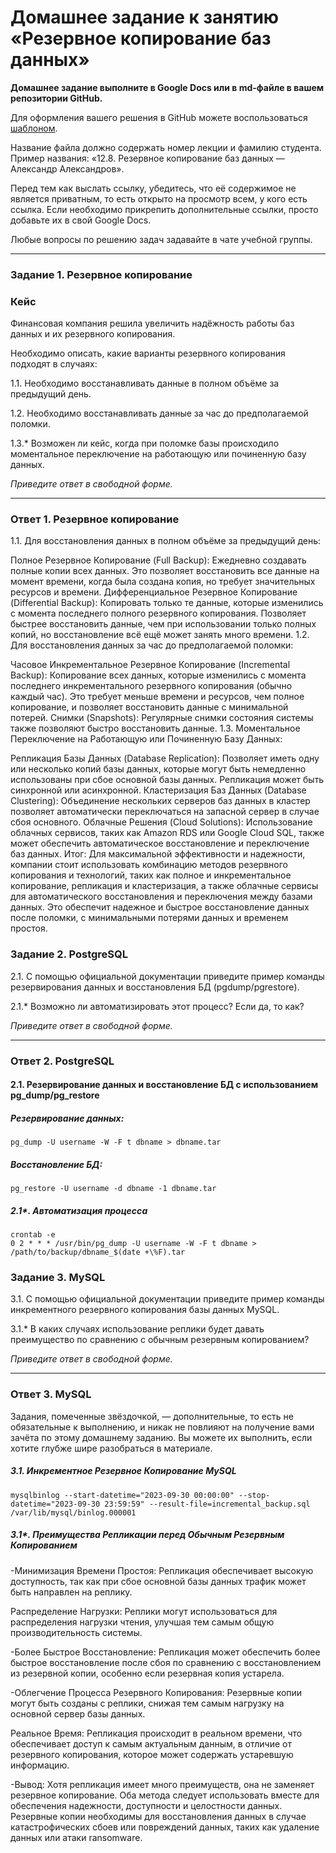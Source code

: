 # Домашнее задание к занятию «Резервное копирование баз данных»

**Домашнее задание выполните в Google Docs или в md-файле в вашем репозитории GitHub.** 

Для оформления вашего решения в GitHub можете воспользоваться [шаблоном](https://github.com/netology-code/sys-pattern-homework).

Название файла должно содержать номер лекции и фамилию студента. Пример названия: «12.8. Резервное копирование баз данных — Александр Александров».

Перед тем как выслать ссылку, убедитесь, что её содержимое не является приватным, то есть открыто на просмотр всем, у кого есть ссылка. Если необходимо прикрепить дополнительные ссылки, просто добавьте их в свой Google Docs.

Любые вопросы по решению задач задавайте в чате учебной группы.

---

### Задание 1. Резервное копирование

### Кейс
Финансовая компания решила увеличить надёжность работы баз данных и их резервного копирования. 

Необходимо описать, какие варианты резервного копирования подходят в случаях: 

1.1. Необходимо восстанавливать данные в полном объёме за предыдущий день.

1.2. Необходимо восстанавливать данные за час до предполагаемой поломки.

1.3.* Возможен ли кейс, когда при поломке базы происходило моментальное переключение на работающую или починенную базу данных.

*Приведите ответ в свободной форме.*

---

### Ответ 1. Резервное копирование

1.1. Для восстановления данных в полном объёме за предыдущий день:

Полное Резервное Копирование (Full Backup): Ежедневно создавать полные копии всех данных. Это позволяет восстановить все данные на момент времени, когда была создана копия, но требует значительных ресурсов и времени.
Дифференциальное Резервное Копирование (Differential Backup): Копировать только те данные, которые изменились с момента последнего полного резервного копирования. Позволяет быстрее восстановить данные, чем при использовании только полных копий, но восстановление всё ещё может занять много времени.
1.2. Для восстановления данных за час до предполагаемой поломки:

Часовое Инкрементальное Резервное Копирование (Incremental Backup): Копирование всех данных, которые изменились с момента последнего инкрементального резервного копирования (обычно каждый час). Это требует меньше времени и ресурсов, чем полное копирование, и позволяет восстановить данные с минимальной потерей.
Снимки (Snapshots): Регулярные снимки состояния системы также позволяют быстро восстановить данные.
1.3. Моментальное Переключение на Работающую или Починенную Базу Данных:

Репликация Базы Данных (Database Replication): Позволяет иметь одну или несколько копий базы данных, которые могут быть немедленно использованы при сбое основной базы данных. Репликация может быть синхронной или асинхронной.
Кластеризация Баз Данных (Database Clustering): Объединение нескольких серверов баз данных в кластер позволяет автоматически переключаться на запасной сервер в случае сбоя основного.
Облачные Решения (Cloud Solutions): Использование облачных сервисов, таких как Amazon RDS или Google Cloud SQL, также может обеспечить автоматическое восстановление и переключение баз данных.
Итог:
Для максимальной эффективности и надежности, компании стоит использовать комбинацию методов резервного копирования и технологий, таких как полное и инкрементальное копирование, репликация и кластеризация, а также облачные сервисы для автоматического восстановления и переключения между базами данных. Это обеспечит надежное и быстрое восстановление данных после поломки, с минимальными потерями данных и временем простоя.


### Задание 2. PostgreSQL

2.1. С помощью официальной документации приведите пример команды резервирования данных и восстановления БД (pgdump/pgrestore).

2.1.* Возможно ли автоматизировать этот процесс? Если да, то как?

*Приведите ответ в свободной форме.*

---

### Ответ 2. PostgreSQL

#### 2.1. Резервирование данных и восстановление БД с использованием pg_dump/pg_restore

##### Резервирование данных:
```postgresql
pg_dump -U username -W -F t dbname > dbname.tar
```

##### Восстановление БД:
```postgresql
pg_restore -U username -d dbname -1 dbname.tar
```

##### 2.1*. Автоматизация процесса
```
crontab -e
0 2 * * * /usr/bin/pg_dump -U username -W -F t dbname > /path/to/backup/dbname_$(date +\%F).tar
```


### Задание 3. MySQL

3.1. С помощью официальной документации приведите пример команды инкрементного резервного копирования базы данных MySQL. 

3.1.* В каких случаях использование реплики будет давать преимущество по сравнению с обычным резервным копированием?

*Приведите ответ в свободной форме.*

---


### Ответ 3. MySQL

Задания, помеченные звёздочкой, — дополнительные, то есть не обязательные к выполнению, и никак не повлияют на получение вами зачёта по этому домашнему заданию. Вы можете их выполнить, если хотите глубже шире разобраться в материале.

##### 3.1. Инкрементное Резервное Копирование MySQL

```
mysqlbinlog --start-datetime="2023-09-30 00:00:00" --stop-datetime="2023-09-30 23:59:59" --result-file=incremental_backup.sql /var/lib/mysql/binlog.000001
```

##### 3.1*. Преимущества Репликации перед Обычным Резервным Копированием

-Минимизация Времени Простоя:
Репликация обеспечивает высокую доступность, так как при сбое основной базы данных трафик может быть направлен на реплику.

Распределение Нагрузки:
Реплики могут использоваться для распределения нагрузки чтения, улучшая тем самым общую производительность системы.

-Более Быстрое Восстановление:
Репликация может обеспечить более быстрое восстановление после сбоя по сравнению с восстановлением из резервной копии, особенно если резервная копия устарела.

-Облегчение Процесса Резервного Копирования:
Резервные копии могут быть созданы с реплики, снижая тем самым нагрузку на основной сервер базы данных.

Реальное Время:
Репликация происходит в реальном времени, что обеспечивает доступ к самым актуальным данным, в отличие от резервного копирования, которое может содержать устаревшую информацию.

-Вывод:
Хотя репликация имеет много преимуществ, она не заменяет резервное копирование. Оба метода следует использовать вместе для обеспечения надежности, доступности и целостности данных. Резервные копии необходимы для восстановления данных в случае катастрофических сбоев или повреждений данных, таких как удаление данных или атаки ransomware.
